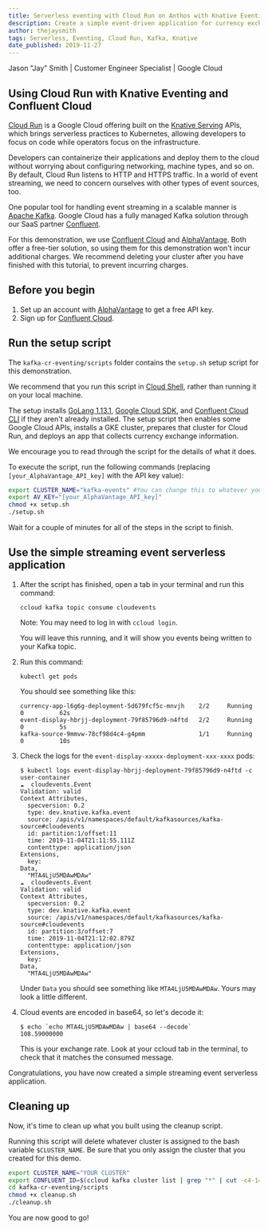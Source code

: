 ```yaml
---
title: Serverless eventing with Cloud Run on Anthos with Knative Eventing and Apache Kafka
description: Create a simple event-driven application for currency exchange rate tracking.
author: thejaysmith
tags: Serverless, Eventing, Cloud Run, Kafka, Knative
date_published: 2019-11-27
---
```


Jason "Jay" Smith | Customer Engineer Specialist | Google Cloud

## Using Cloud Run with Knative Eventing and Confluent Cloud

[Cloud Run](https://cloud.google.com/run/ "Cloud Run") is a Google Cloud offering built on the
[Knative Serving](https://knative.dev/docs/serving/) APIs, which brings serverless practices to Kubernetes, allowing 
developers to focus on code while operators focus on the infrastructure.

Developers can containerize their applications and deploy them to the cloud without worrying about configuring networking,
machine types, and so on. By default, Cloud Run listens to HTTP and HTTPS traffic. In a world of event streaming, we need to
concern ourselves with other types of event sources, too.

One popular tool for handling event streaming in a scalable manner is [Apache Kafka](https://kafka.apache.org). Google Cloud 
has a fully managed Kafka solution through our SaaS partner [Confluent](https://confluent.io).

For this demonstration, we use [Confluent Cloud](https://www.confluent.io/confluent-cloud/) and
[AlphaVantage](https://www.alphavantage.co/). Both offer a free-tier solution, so using them for this demonstration won't
incur additional charges. We recommend deleting your cluster after you have finished with this tutorial, to prevent 
incurring charges.

## Before you begin

1. Set up an account with [AlphaVantage](https://www.alphavantage.co/support/#api-key) to get a free API key.
1. Sign up for [Confluent Cloud](https://confluent.cloud/signup).

## Run the setup script

The `kafka-cr-eventing/scripts` folder contains the `setup.sh` setup script for this demonstration. 

We recommend that you run this script in [Cloud Shell](https://cloud.google.com/shell/), rather than running it on
your local machine.

The setup installs [GoLang 1.13.1](https://golang.org/doc/go1.13), [Google Cloud SDK](https://cloud.google.com/sdk/), and 
[Confluent Cloud CLI](https://docs.confluent.io/current/cloud/cli/install.html) if they aren't already installed. The setup 
script then enables some Google Cloud APIs, installs a GKE cluster, prepares that cluster for Cloud Run, and deploys an app 
that collects currency exchange information.

We encourage you to read through the script for the details of what it does.

To execute the script, run the following commands (replacing `[your_AlphaVantage_API_key]` with the API key value):

```bash
export CLUSTER_NAME="kafka-events" #You can change this to whatever you want.
export AV_KEY="[your_AlphaVantage_API_key]"
chmod +x setup.sh
./setup.sh
```

Wait for a couple of minutes for all of the steps in the script to finish.

## Use the simple streaming event serverless application

1.  After the script has finished, open a tab in your terminal and run this command:

        ccloud kafka topic consume cloudevents
        
    Note:  You may need to log in with `ccloud login`.

    You will leave this running, and it will show you events being written to your Kafka topic.
    
1.  Run this command:

        kubectl get pods
        
    You should see something like this:

        currency-app-l6g6g-deployment-5d679fcf5c-mnvjh    2/2     Running   0          62s
        event-display-hbrjj-deployment-79f85796d9-n4ftd   2/2     Running   0          5s
        kafka-source-9mmvw-78cf98d4c4-g4pmm               1/1     Running   0          10s

1.  Check the logs for the `event-display-xxxxx-deployment-xxx-xxxx` pods:

        $ kubectl logs event-display-hbrjj-deployment-79f85796d9-n4ftd -c user-container
        ☁️  cloudevents.Event
        Validation: valid
        Context Attributes,
          specversion: 0.2
          type: dev.knative.kafka.event
          source: /apis/v1/namespaces/default/kafkasources/kafka-source#cloudevents
          id: partition:1/offset:11
          time: 2019-11-04T21:11:55.111Z
          contenttype: application/json
        Extensions,
          key:
        Data,
          "MTA4LjU5MDAwMDAw"
        ☁️  cloudevents.Event
        Validation: valid
        Context Attributes,
          specversion: 0.2
          type: dev.knative.kafka.event
          source: /apis/v1/namespaces/default/kafkasources/kafka-source#cloudevents
          id: partition:3/offset:7
          time: 2019-11-04T21:12:02.879Z
          contenttype: application/json
        Extensions,
          key:
        Data,
          "MTA4LjU5MDAwMDAw"

    Under `Data` you should see something like `MTA4LjU5MDAwMDAw`. Yours may look a little different. 
    
1.  Cloud events are encoded in base64, so let's decode it:
    
        $ echo `echo MTA4LjU5MDAwMDAw | base64 --decode`
        108.59000000

    This is your exchange rate. Look at your ccloud tab in the terminal, to check that it matches the consumed message. 
    
Congratulations, you have now created a simple streaming event serverless application.

## Cleaning up

Now, it's time to clean up what you built using the cleanup script.

Running this script will delete whatever cluster is assigned to the bash variable `$CLUSTER_NAME`. Be sure that you only 
assign the cluster that you created for this demo.

```  bash
export CLUSTER_NAME="YOUR CLUSTER"
export CONFLUENT_ID=$(ccloud kafka cluster list | grep "*" | cut -c4-14)
cd kafka-cr-eventing/scripts
chmod +x cleanup.sh
./cleanup.sh
```

You are now good to go!
